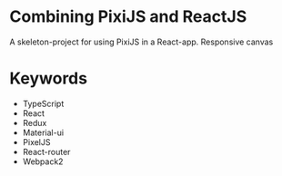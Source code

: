 # Combining PixiJS and ReactJS
A skeleton-project for using PixiJS  in a React-app. Responsive canvas

# Keywords
* TypeScript
* React
* Redux
* Material-ui
* PixelJS
* React-router 
* Webpack2